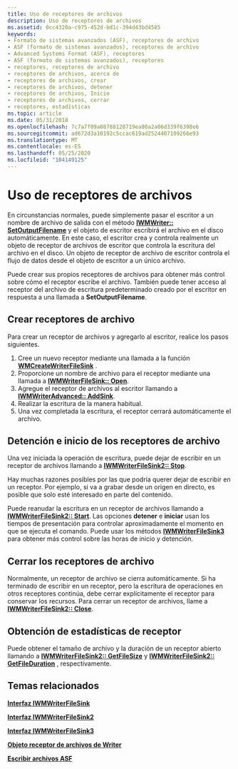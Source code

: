 ```yaml
---
title: Uso de receptores de archivos
description: Uso de receptores de archivos
ms.assetid: 0cc4320a-c975-452d-bd1c-394d43bd4585
keywords:
- Formato de sistemas avanzados (ASF), receptores de archivo
- ASF (formato de sistemas avanzados), receptores de archivo
- Advanced Systems Format (ASF), receptores
- ASF (formato de sistemas avanzados), receptores
- receptores, receptores de archivo
- receptores de archivos, acerca de
- receptores de archivos, crear
- receptores de archivos, detener
- receptores de archivos, Inicio
- receptores de archivos, cerrar
- receptores, estadísticas
ms.topic: article
ms.date: 05/31/2018
ms.openlocfilehash: 7c7a7f09a08788128719ea80a2a06d339f6398e6
ms.sourcegitcommit: ad672d3a10192c5ccac619ad2524407109266e93
ms.translationtype: MT
ms.contentlocale: es-ES
ms.lasthandoff: 05/25/2020
ms.locfileid: "104149125"
---
```

# <a name="using-file-sinks"></a>Uso de receptores de archivos

En circunstancias normales, puede simplemente pasar el escritor a un nombre de archivo de salida con el método [**IWMWriter:: SetOutputFilename**](/previous-versions/windows/desktop/api/Wmsdkidl/nf-wmsdkidl-iwmwriter-setoutputfilename) y el objeto de escritor escribirá el archivo en el disco automáticamente. En este caso, el escritor crea y controla realmente un objeto de receptor de archivos de escritor que controla la escritura del archivo en el disco. Un objeto de receptor de archivo de escritor controla el flujo de datos desde el objeto de escritor a un único archivo.

Puede crear sus propios receptores de archivos para obtener más control sobre cómo el receptor escribe el archivo. También puede tener acceso al receptor del archivo de escritura predeterminado creado por el escritor en respuesta a una llamada a **SetOutputFilename**.

## <a name="creating-file-sinks"></a>Crear receptores de archivo

Para crear un receptor de archivos y agregarlo al escritor, realice los pasos siguientes.

1.  Cree un nuevo receptor mediante una llamada a la función [**WMCreateWriterFileSink**](/previous-versions/windows/desktop/api/Wmsdkidl/nf-wmsdkidl-wmcreatewriterfilesink) .
2.  Proporcione un nombre de archivo para el receptor mediante una llamada a [**IWMWriterFileSink:: Open**](/previous-versions/windows/desktop/api/Wmsdkidl/nf-wmsdkidl-iwmwriterfilesink-open).
3.  Agregue el receptor de archivos al escritor llamando a [**IWMWriterAdvanced:: AddSink**](/previous-versions/windows/desktop/api/Wmsdkidl/nf-wmsdkidl-iwmwriteradvanced-addsink).
4.  Realizar la escritura de la manera habitual.
5.  Una vez completada la escritura, el receptor cerrará automáticamente el archivo.

## <a name="stopping-and-starting-file-sinks"></a>Detención e inicio de los receptores de archivo

Una vez iniciada la operación de escritura, puede dejar de escribir en un receptor de archivos llamando a [**IWMWriterFileSink2:: Stop**](/previous-versions/windows/desktop/api/Wmsdkidl/nf-wmsdkidl-iwmwriterfilesink2-stop).

Hay muchas razones posibles por las que podría querer dejar de escribir en un receptor. Por ejemplo, si va a grabar desde un origen en directo, es posible que solo esté interesado en parte del contenido.

Puede reanudar la escritura en un receptor de archivos llamando a [**IWMWriterFileSink2:: Start**](/previous-versions/windows/desktop/api/Wmsdkidl/nf-wmsdkidl-iwmwriterfilesink2-start). Las opciones **detener** e **iniciar** usan los tiempos de presentación para controlar aproximadamente el momento en que se ejecuta el comando. Puede usar los métodos [**IWMWriterFileSink3**](/previous-versions/windows/desktop/api/wmsdkidl/nn-wmsdkidl-iwmwriterfilesink3) para obtener más control sobre las horas de inicio y detención.

## <a name="closing-file-sinks"></a>Cerrar los receptores de archivo

Normalmente, un receptor de archivo se cierra automáticamente. Si ha terminado de escribir en un receptor, pero la escritura de operaciones en otros receptores continúa, debe cerrar explícitamente el receptor para conservar los recursos. Para cerrar un receptor de archivos, llame a [**IWMWriterFileSink2:: Close**](/previous-versions/windows/desktop/api/Wmsdkidl/nf-wmsdkidl-iwmwriterfilesink2-close).

## <a name="getting-sink-statistics"></a>Obtención de estadísticas de receptor

Puede obtener el tamaño de archivo y la duración de un receptor abierto llamando a [**IWMWriterFileSink2:: GetFileSize**](/previous-versions/windows/desktop/api/Wmsdkidl/nf-wmsdkidl-iwmwriterfilesink2-getfilesize) y [**IWMWriterFileSink2:: GetFileDuration**](/previous-versions/windows/desktop/api/Wmsdkidl/nf-wmsdkidl-iwmwriterfilesink2-getfileduration) , respectivamente.

## <a name="related-topics"></a>Temas relacionados

<dl> <dt>

[**Interfaz IWMWriterFileSink**](/previous-versions/windows/desktop/api/wmsdkidl/nn-wmsdkidl-iwmwriterfilesink)
</dt> <dt>

[**Interfaz IWMWriterFileSink2**](/previous-versions/windows/desktop/api/wmsdkidl/nn-wmsdkidl-iwmwriterfilesink2)
</dt> <dt>

[**Interfaz IWMWriterFileSink3**](/previous-versions/windows/desktop/api/wmsdkidl/nn-wmsdkidl-iwmwriterfilesink3)
</dt> <dt>

[**Objeto receptor de archivos de Writer**](writer-file-sink-object.md)
</dt> <dt>

[**Escribir archivos ASF**](writing-asf-files.md)
</dt> </dl>

 

 




